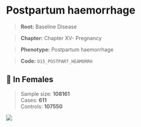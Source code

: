 # Postpartum haemorrhage

> **Root:** Baseline Disease  

> **Chapter:** Chapter XV- Pregnancy  

> **Phenotype:** Postpartum haemorrhage  

> **Code:** `O15_POSTPART_HEAMORRH`

## 👩 In Females  
> Sample size: **108161**  
> Cases: **611**  
> Controls: **107550**
<img src="/Disease/Figures/ALL/Baseline/O15_POSTPART_HEAMORRH.png"/>
<CsvTable src="/Disease/Data/ALL/Baseline/LG_O15_POSTPART_HEAMORRH.csv" label="🔍 View full results" />
